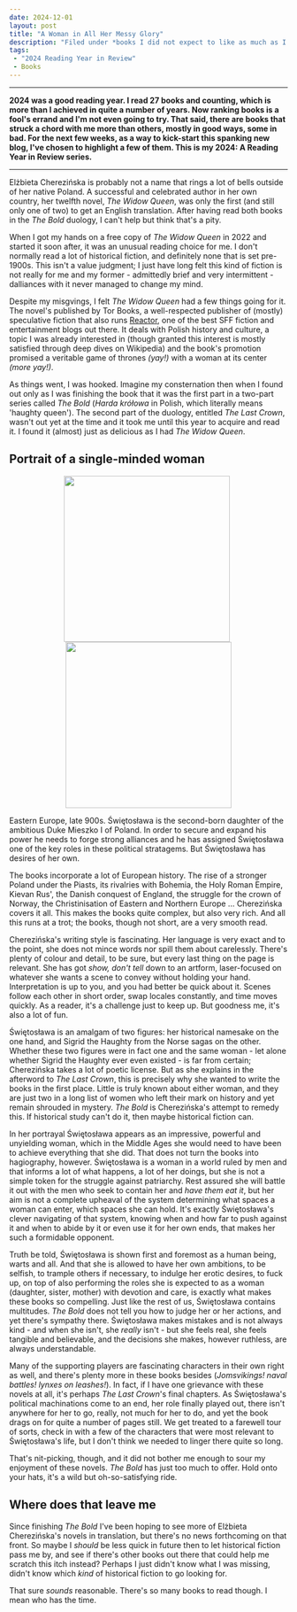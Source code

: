 ```yaml
---
date: 2024-12-01
layout: post
title: "A Woman in All Her Messy Glory"
description: "Filed under *books I did not expect to like as much as I did*. How Elżbieta Cherezińska's expansive medieval epic of an unyielding woman at the center of a pan-European game of thrones made me change my tune about historical fiction - *maybe*."
tags:
 - "2024 Reading Year in Review"
 - Books
---
```


---

**2024 was a good reading year. I read 27 books and counting, which is more than I achieved in quite a number of years. Now ranking books is a fool's errand and I'm not even going to try. That said, there are books that struck a chord with me more than others, mostly in good ways, some in bad. For the next few weeks, as a way to kick-start this spanking new blog, I've chosen to highlight a few of them. This is my 2024: A Reading Year in Review series.**

---

Elżbieta Cherezińska is probably not a name that rings a lot of bells outside of her native Poland. A successful and celebrated author in her own country, her twelfth novel, *The Widow Queen*, was only the first (and still only one of two) to get an English translation. After having read both books in the *The Bold* duology, I can't help but think that's a pity.

When I got my hands on a free copy of *The Widow Queen* in 2022 and started it soon after, it was an unusual reading choice for me. I don't normally read a lot of historical fiction, and definitely none that is set pre-1900s. This isn't a value judgment; I just have long felt this kind of fiction is not really for me and my former - admittedly brief and very intermittent - dalliances with it never managed to change my mind. 

Despite my misgvings, I felt *The Widow Queen* had a few things going for it. The novel's published by Tor Books, a well-respected publisher of (mostly) speculative fiction that also runs [Reactor](https://reactormag.com/), one of the best SFF fiction and entertainment blogs out there. It deals with Polish history and culture, a topic I was already interested in (though granted this interest is mostly satisfied through deep dives on Wikipedia) and the book's promotion promised a veritable game of thrones *(yay!)* with a woman at its center *(more yay!)*. 

As things went, I was hooked. Imagine my consternation then when I found out only as I was finishing the book that it was the first part in a two-part series called *The Bold* (*Harda krółowa* in Polish, which literally means 'haughty queen'). The second part of the duology, entitled *The Last Crown*, wasn't out yet at the time and it took me until this year to acquire and read it. I found it (almost) just as delicious as I had *The Widow Queen*.

## Portrait of a single-minded woman

<p style="text-align: center;">
    <img src="{{site.baseurl}}/docs/assets/images/widowqueen.jpg" style="height: 300px; vertical-align: top; margin-right: 0.5em;" />
    <img src="{{site.baseurl}}/docs/assets/images/lastcrown.jpg" style="height: 300px; vertical-align: top;" />
</p>

Eastern Europe, late 900s. Świętosława is the second-born daughter of the ambitious Duke Mieszko I of Poland. In order to secure and expand his power he needs to forge strong alliances and he has assigned Świętosława one of the key roles in these political stratagems. But Świętosława has desires of her own. 

The books incorporate a lot of European history. The rise of a stronger Poland under the Piasts, its rivalries with Bohemia, the Holy Roman Empire, Kievan Rus', the Danish conquest of England, the struggle for the crown of Norway, the Christinisation of Eastern and Northern Europe ... Cherezińska covers it all. This makes the books quite complex, but also very rich. And all this runs at a trot; the books, though not short, are a very smooth read.

Cherezińska's writing style is fascinating. Her language is very exact and to the point, she does not mince words nor spill them about carelessly. There's plenty of colour and detail, to be sure, but every last thing on the page is relevant. She has got *show, don't tell* down to an artform, laser-focused on whatever she wants a scene to convey without holding your hand. Interpretation is up to you, and you had better be quick about it. Scenes follow each other in short order, swap locales constantly, and time moves quickly. As a reader, it's a challenge just to keep up. But goodness me, it's also a lot of fun.

Świętosława is an amalgam of two figures: her historical namesake on the one hand, and Sigrid the Haughty from the Norse sagas on the other. Whether these two figures were in fact one and the same woman - let alone whether Sigrid the Haughty ever even existed - is far from certain; Cherezińska takes a lot of poetic license. But as she explains in the afterword to *The Last Crown*, this is precisely why she wanted to write the books in the first place. Little is truly known about either woman, and they are just two in a long list of women who left their mark on history and yet remain shrouded in mystery. *The Bold* is Cherezińska's attempt to remedy this. If historical study can't do it, then maybe historical fiction can. 

In her portrayal Świętosława appears as an impressive, powerful and unyielding woman, which in the Middle Ages she would need to have been to achieve everything that she did. That does not turn the books into hagiography, however. Świętosława is a woman in a world ruled by men and that informs a lot of what happens, a lot of her doings, but she is not a simple token for the struggle against patriarchy. Rest assured she will battle it out with the men who seek to contain her and *have them eat it*, but her aim is not a complete upheaval of the system determining what spaces a woman can enter, which spaces she can hold. It's exactly Świętosława's clever navigating of that system, knowing when and how far to push against it and when to abide by it or even use it for her own ends, that makes her such a formidable opponent.

Truth be told, Świętosława is shown first and foremost as a human being, warts and all. And that she is allowed to have her own ambitions, to be selfish, to trample others if necessary, to indulge her erotic desires, to fuck up, on top of also performing the roles she is expected to as a woman (daughter, sister, mother) with devotion and care,  is exactly what makes these books so compelling. Just like the rest of us, Świętosława contains multitudes. *The Bold* does not tell you how to judge her or her actions, and yet there's sympathy there. Świętosława makes mistakes and is not always kind - and when she isn't, she *really* isn't - but she feels real, she feels tangible and believable, and the decisions she makes, however ruthless, are always understandable.

Many of the supporting players are fascinating characters in their own right as well, and there's plenty more in these books besides (*Jomsvikings! naval battles! lynxes on leashes!*). In fact, if I have one grievance with these novels at all, it's perhaps *The Last Crown*'s final chapters. As Świętosława's political machinations come to an end, her role finally played out, there isn't anywhere for her to go, really, not much for her to do, and yet the book drags on for quite a number of pages still. We get treated to a farewell tour of sorts, check in with a few of the characters that were most relevant to Świętosława's life, but I don't think we needed to linger there quite so long. 

That's nit-picking, though, and it did not bother me enough to sour my enjoyment of these novels. *The Bold* has just too much to offer. Hold onto your hats, it's a wild but oh-so-satisfying ride.

## Where does that leave me

Since finishing *The Bold* I've been hoping to see more of Elżbieta Cherezińska's novels in translation, but there's no news forthcoming on that front. So maybe I *should* be less quick in future then to let historical fiction pass me by, and see if there's other books out there that could help me scratch this itch instead? Perhaps I just didn't know what I was missing, didn't know which *kind* of historical fiction to go looking for.

That sure *sounds* reasonable. There's so many books to read though. I mean who has the time.